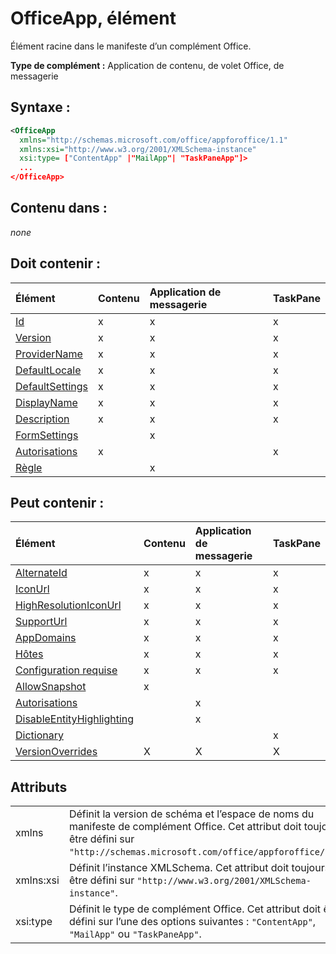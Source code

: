 
# OfficeApp, élément
Élément racine dans le manifeste d’un complément Office.

 **Type de complément :** Application de contenu, de volet Office, de messagerie


## Syntaxe :


```XML
<OfficeApp 
  xmlns="http://schemas.microsoft.com/office/appforoffice/1.1" 
  xmlns:xsi="http://www.w3.org/2001/XMLSchema-instance" 
  xsi:type= ["ContentApp" |"MailApp"| "TaskPaneApp"]>
  ...
</OfficeApp>
```


## Contenu dans :

 _none_


## Doit contenir :



|**Élément**|**Contenu**|**Application de messagerie**|**TaskPane**|
|:-----|:-----|:-----|:-----|
|[Id](../../reference/manifest/id.md)|x|x|x|
|[Version](../../reference/manifest/version.md)|x|x|x|
|[ProviderName](../../reference/manifest/providername.md)|x|x|x|
|[DefaultLocale](../../reference/manifest/defaultlocale.md)|x|x|x|
|[DefaultSettings](../../reference/manifest/defaultsettings.md)|x|x|x|
|[DisplayName](../../reference/manifest/displayname.md)|x|x|x|
|[Description](../../reference/manifest/description.md)|x|x|x|
|[FormSettings](../../reference/manifest/formsettings.md)||x||
|[Autorisations](../../reference/manifest/permissions.md)|x||x|
|[Règle](../../reference/manifest/rule.md)||x||

## Peut contenir :



|**Élément**|**Contenu**|**Application de messagerie**|**TaskPane**|
|:-----|:-----|:-----|:-----|
|[AlternateId](../../reference/manifest/alternateid.md)|x|x|x|
|[IconUrl](../../reference/manifest/iconurl.md)|x|x|x|
|[HighResolutionIconUrl](../../reference/manifest/highresolutioniconurl.md)|x|x|x|
|[SupportUrl](../../reference/manifest/supporturl.md)|x|x|x|
|[AppDomains](../../reference/manifest/appdomains.md)|x|x|x|
|[Hôtes](../../reference/manifest/hosts.md)|x|x|x|
|[Configuration requise](../../reference/manifest/requirements.md)|x|x|x|
|[AllowSnapshot](../../reference/manifest/allowsnapshot.md)|x|||
|[Autorisations](../../reference/manifest/permissions.md)||x||
|[DisableEntityHighlighting](../../reference/manifest/disableentityhighlighting.md)||x||
|[Dictionary](http://msdn.microsoft.com/library/c2563502-f020-4d12-a55e-dad35d59b9ac%28Office.15%29.aspx)|||x|
|[VersionOverrides](../../reference/manifest/versionoverrides.md)|X|X|X|

## Attributs


|||
|:-----|:-----|
|xmlns|Définit la version de schéma et l’espace de noms du manifeste de complément Office. Cet attribut doit toujours être défini sur `"http://schemas.microsoft.com/office/appforoffice/1.1"`.|
|xmlns:xsi|Définit l’instance XMLSchema. Cet attribut doit toujours être défini sur `"http://www.w3.org/2001/XMLSchema-instance"`.|
|xsi:type|Définit le type de complément Office. Cet attribut doit être défini sur l’une des options suivantes : `"ContentApp"`, `"MailApp"` ou `"TaskPaneApp"`.|
